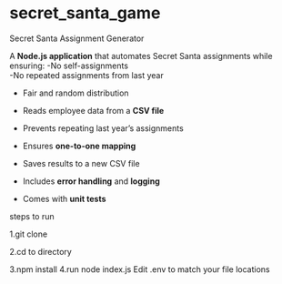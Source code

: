 # secret_santa_game
Secret Santa Assignment Generator


A **Node.js application** that automates Secret Santa assignments while ensuring:
 -No self-assignments  
 -No repeated assignments from last year  
- Fair and random distribution 


- Reads employee data from a **CSV file**
- Prevents repeating last year’s assignments
- Ensures **one-to-one mapping**
- Saves results to a new CSV file
- Includes **error handling** and **logging**
- Comes with **unit tests**





steps to run

1.git clone

2.cd to directory

3.npm install
4.run node index.js 
Edit .env to match your file locations
